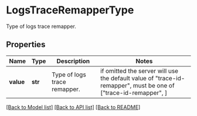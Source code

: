 # LogsTraceRemapperType

Type of logs trace remapper.
## Properties
Name | Type | Description | Notes
------------ | ------------- | ------------- | -------------
**value** | **str** | Type of logs trace remapper. |  if omitted the server will use the default value of "trace-id-remapper",  must be one of ["trace-id-remapper", ]

[[Back to Model list]](README.md#documentation-for-models) [[Back to API list]](README.md#documentation-for-api-endpoints) [[Back to README]](README.md)



